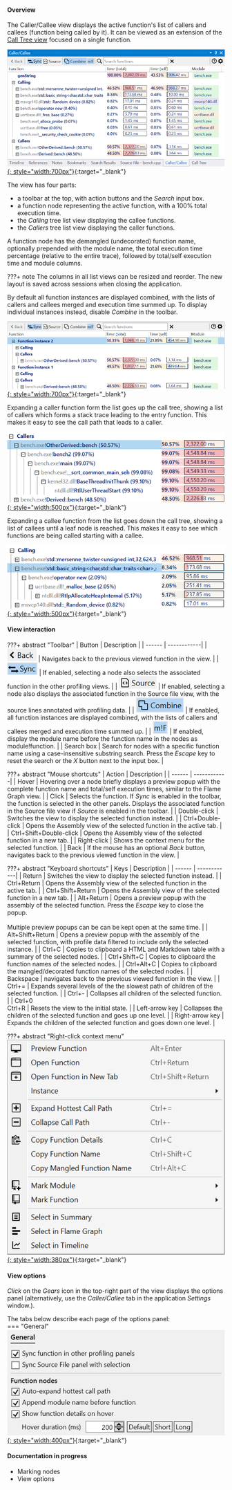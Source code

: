 #### Overview

The Caller/Callee view displays the active function's list of callers and callees (function being called by it). It can be viewed as an extension of the [Call Tree view](call-tree-panel.md) focused on a single function.     

[![Profiling UI screenshot](img/caller-view_1002x539.png){: style="width:700px"}](img/caller-view_1002x539.png){:target="_blank"}

The view has four parts:  

- a toolbar at the top, with action buttons and the *Search* input box.
- a function node representing the active function, with a 100% total execution time.
- the *Calling* tree list view displaying the callee functions.
- the *Callers* tree list view displaying the caller functions.
  
A function node has the demangled (undecorated) function name, optionally prepended with the module name, the total execution time percentage (relative to the entire trace),  followed by total/self execution time and module columns.

???+ note
    The columns in all list views can be resized and reorder. The new layout is saved across sessions when closing the application.

By default all function instances are displayed combined, with the lists of callers and callees merged and execution time summed up. To display individual instances instead, disable *Combine* in the toolbar.

[![Profiling UI screenshot](img/call-tree-instances_1005x311.png){: style="width:700px"}](img/call-tree-instances_1005x311.png){:target="_blank"}

Expanding a caller function form the list goes up the call tree, showing a list of callers which forms a stack trace leading to the entry function. This makes it easy to see the call path that leads to a caller.

[![Profiling UI screenshot](img/caller-expand-caller_804x233.png){: style="width:500px"}](img/caller-expand-caller_804x233.png){:target="_blank"}

Expanding a callee function from the list goes down the call tree, showing a list of callees until a leaf node is reached. This makes it easy to see which functions are being called starting with a callee.

[![Profiling UI screenshot](img/caller-expand-calling_724x210.png){: style="width:500px"}](img/caller-expand-calling_724x210.png){:target="_blank"}

#### View interaction

???+ abstract "Toolbar"
    | Button | Description |
    | ------ | ------------|
    | ![](img/flame-graph-toolbar-back.png) | Navigates back to the previous viewed function in the view. |
    | ![](img/flame-graph-toolbar-sync.png) | If enabled, selecting a node also selects the associated function in the other profiling views. |
    | ![](img/flame-graph-toolbar-source.png) | If enabled, selecting a node also displays the associated function in the Source file view, with the source lines annotated with profiling data. |
    | ![](img/call-tree-toolbar-combine.png) | If enabled, all function instances are displayed combined, with the lists of callers and callees merged and execution time summed up. |
    | ![](img/flame-graph-toolbar-module.png) | If enabled, display the module name before the function name in the nodes as module!function. |
    | Search box | Search for nodes with a specific function name using a case-insensitive substring search. Press the *Escape* key to reset the search or the *X* button next to the input box. |

???+ abstract "Mouse shortcuts"
    | Action | Description |
    | ------ | ------------|
    | Hover |  Hovering over a node briefly displays a preview popup with the complete function name and total/self execution times, similar to the Flame Graph view. |
    | Click | Selects the function. If *Sync* is enabled in the toolbar, the function is selected in the other panels. Displays the associated function in the Source file view if *Source* is enabled in the toolbar. |
    | Double-click | Switches the view to display the selected function instead. |
    | Ctrl+Double-click | Opens the Assembly view of the selected function in the active tab. |
    | Ctrl+Shift+Double-click | Opens the Assembly view of the selected function in a new tab. |
    | Right-click | Shows the context menu for the selected function. |
    | Back | If the mouse has an optional *Back* button, navigates back to the previous viewed function in the view. |

???+ abstract "Keyboard shortcuts"
    | Keys | Description |
    | ------ | ------------|
    | Return | Switches the view to display the selected function instead. |
    | Ctrl+Return | Opens the Assembly view of the selected function in the active tab. |
    | Ctrl+Shift+Return | Opens the Assembly view of the selected function in a new tab. |
    | Alt+Return | Opens a preview popup with the assembly of the selected function. Press the *Escape* key to close the popup.<br><br>Multiple preview popups can be can be kept open at the same time. |
    | Alt+Shift+Return | Opens a preview popup with the assembly of the selected function, with profile data filtered to include only the selected instance. |
    | Ctrl+C | Copies to clipboard a HTML and Markdown table with a summary of the selected nodes. |
    | Ctrl+Shift+C | Copies to clipboard the function names of the selected nodes. |
    | Ctrl+Alt+C | Copies to clipboard the mangled/decorated function names of the selected nodes. |
    | Backspace | navigates back to the previous viewed function in the view. |
    | Ctrl+= | Expands several levels of the the slowest path of children of the selected function. |
    | Ctrl+- | Collapses all children of the selected function. |
    | Ctrl+0<br>Ctrl+R |  Resets the view to the initial state. |
    | Left-arrow key | Collapses the children of the selected function and goes up one level. |
    | Right-arrow key | Expands the children of the selected function and goes down one level. |
    
???+ abstract "Right-click context menu"
    [![Profiling UI screenshot](img/call-tree-context-menu_524x517.png){: style="width:380px"}](img/call-tree-context-menu_524x517.png){:target="_blank"}  

#### View options

*Click* on the *Gears* icon in the top-right part of the view displays the options panel (alternatively, use the *Caller/Callee* tab in the application *Settings* window.).  

The tabs below describe each page of the options panel:  
=== "General"
    [![Profiling UI screenshot](img/call-options-general_584x282.png){: style="width:400px"}](img/call-options-general_584x282.png){:target="_blank"} 

#### Documentation in progress
- Marking nodes
- View options